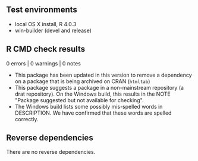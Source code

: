 ## Test environments

* local OS X install, R 4.0.3
* win-builder (devel and release)

## R CMD check results

0 errors | 0 warnings | 0 notes

* This package has been updated in this version to remove a dependency on a package that is being archived on CRAN (`htmltab`)
* This package suggests a package in a non-mainstream repository (a drat repository). On the Windows build, this results in the NOTE "Package suggested but not available for checking".
* The Windows build lists some possibly mis-spelled words in DESCRIPTION. We have confirmed that these words are spelled correctly. 

## Reverse dependencies

There are no reverse dependencies.


